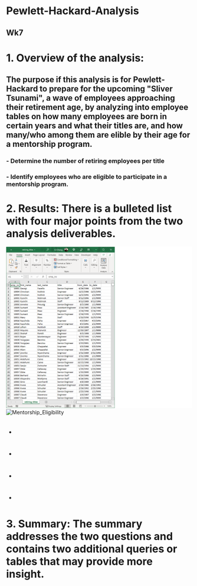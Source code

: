 # Pewlett-Hackard-Analysis
## Wk7
# 1. Overview of the analysis: 
## The purpose if this analysis is for Pewlett-Hackard to prepare for the upcoming "Sliver Tsunami", a wave of employees approaching their retirement age, by analyzing into employee tables on how many employees are born in certain years and what their titles are, and how many/who among them are elible by their age for a mentorship program.  
### - Determine the number of retiring employees per title
### - Identify employees who are eligible to participate in a mentorship program. 
# 2. Results: There is a bulleted list with four major points from the two analysis deliverables. 
![Retiring Titles](./data/retiring_titles.png)
![Mentorship_Eligibility](./data/mentorship_eligibility.png)

## ・
## ・
## ・
## ・
# 3. Summary: The summary addresses the two questions and contains two additional queries or tables that may provide more insight.
##
##
